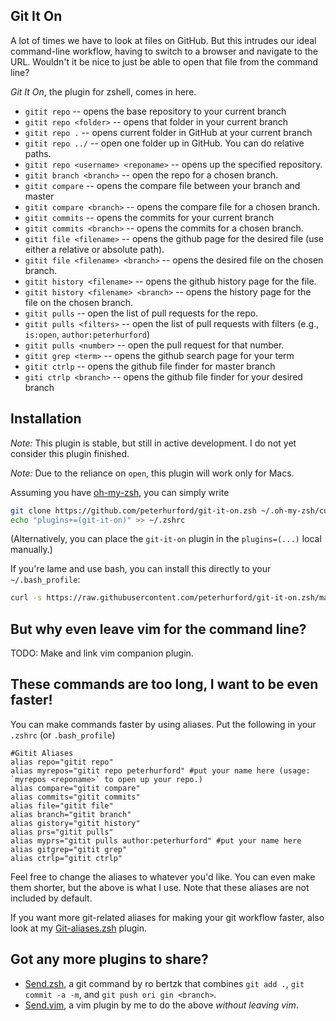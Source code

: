 ## Git It On

A lot of times we have to look at files on GitHub.  But this intrudes our ideal command-line workflow, having to switch to a browser and navigate to the URL.  Wouldn't it be nice to just be able to open that file from the command line?

*Git It On*, the plugin for zshell, comes in here.


* `gitit repo` -- opens the base repository to your current branch
* `gitit repo <folder>` -- opens that folder in your current branch
* `gitit repo .` -- opens current folder in GitHub at your current branch
* `gitit repo ../` -- open one folder up in GitHub.  You can do relative paths.
* `gitit repo <username> <reponame>` -- opens up the specified repository.
* `gitit branch <branch>` -- open the repo for a chosen branch.
* `gitit compare` -- opens the compare file between your branch and master
* `gitit compare <branch>` -- opens the compare file for a chosen branch.
* `gitit commits` -- opens the commits for your current branch
* `gitit commits <branch>` -- opens the commits for a chosen branch.
* `gitit file <filename>` -- opens the github page for the desired file (use either a relative or absolute path).
* `gitit file <filename> <branch>` -- opens the desired file on the chosen branch.
* `gitit history <filename>` -- opens the github history page for the file.
* `gitit history <filename> <branch>` -- opens the history page for the file on the chosen branch.
* `gitit pulls` -- open the list of pull requests for the repo.
* `gitit pulls <filters>` -- open the list of pull requests with filters (e.g., `is:open`, `author:peterhurford`)
* `gitit pulls <number>` -- open the pull request for that number.
* `gitit grep <term>` -- opens the github search page for your term
* `gitit ctrlp` -- opens the github file finder for master branch
* `giti ctrlp <branch>` -- opens the github file finder for your desired branch

## Installation

*Note:* This plugin is stable, but still in active development.  I do not yet consider this plugin finished.

*Note:* Due to the reliance on `open`, this plugin will work only for Macs.

Assuming you have [oh-my-zsh](https://github.com/robbyrussell/oh-my-zsh), you can simply write

```bash
git clone https://github.com/peterhurford/git-it-on.zsh ~/.oh-my-zsh/custom/plugins/git-it-on
echo "plugins+=(git-it-on)" >> ~/.zshrc
```

(Alternatively, you can place the `git-it-on` plugin in the `plugins=(...)` local manually.)

If you're lame and use bash, you can install this directly to your `~/.bash_profile`:

```bash
curl -s https://raw.githubusercontent.com/peterhurford/git-it-on.zsh/master/git-it-on.plugin.zsh >> ~/.bash_profile
```````

## But why even leave vim for the command line?
TODO: Make and link vim companion plugin.


## These commands are too long, I want to be even faster!
You can make commands faster by using aliases.  Put the following in your `.zshrc` (or `.bash_profile`)

```
#Gitit Aliases
alias repo="gitit repo"
alias myrepos="gitit repo peterhurford" #put your name here (usage: `myrepos <reponame>` to open up your repo.)
alias compare="gitit compare"
alias commits="gitit commits"
alias file="gitit file"
alias branch="gitit branch"
alias gistory="gitit history"
alias prs="gitit pulls"
alias myprs="gitit pulls author:peterhurford" #put your name here
alias gitgrep="gitit grep"
alias ctrlp="gitit ctrlp"
```

Feel free to change the aliases to whatever you'd like. You can even make them shorter, but the above is what I use.  Note that these aliases are not included by default.

If you want more git-related aliases for making your git workflow faster, also look at my [Git-aliases.zsh](https://github.com/peterhurford/git-aliases.zsh) plugin.


## Got any more plugins to share?
* [Send.zsh](https://github.com/robertzk/send.zsh), a git command by ro
bertzk that combines `git add .`, `git commit -a -m`, and `git push ori
gin <branch>`.
* [Send.vim](https://github.com/peterhurford/send.vim), a vim plugin by
 me to do the above _without leaving vim_.
